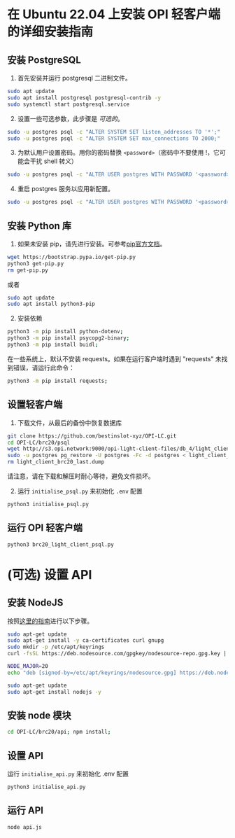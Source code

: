 # 在 Ubuntu 22.04 上安装 OPI 轻客户端的详细安装指南

## 安装 PostgreSQL

1) 首先安装并运行 postgresql 二进制文件。

```sh
sudo apt update
sudo apt install postgresql postgresql-contrib -y
sudo systemctl start postgresql.service
```

2) 设置一些可选参数，此步骤是 *可选的*。

```sh
sudo -u postgres psql -c "ALTER SYSTEM SET listen_addresses TO '*';"
sudo -u postgres psql -c "ALTER SYSTEM SET max_connections TO 2000;"
```

3) 为默认用户设置密码。用你的密码替换 `<password>`（密码中不要使用 !，它可能会干扰 shell 转义）

```sh
sudo -u postgres psql -c "ALTER USER postgres WITH PASSWORD '<password>';"
```

4) 重启 postgres 服务以应用新配置。

```sh
sudo -u postgres psql -c "ALTER USER postgres WITH PASSWORD '<password>';"
```

## 安装 Python 库


1) 如果未安装 pip，请先进行安装。可参考[pip官方文档](https://pip.pypa.io/en/stable/installation/)。

```sh
wget https://bootstrap.pypa.io/get-pip.py
python3 get-pip.py
rm get-pip.py
```

或者

```sh
sudo apt update
sudo apt install python3-pip
```

2) 安装依赖

```sh
python3 -m pip install python-dotenv;
python3 -m pip install psycopg2-binary;
python3 -m pip install buidl;
```

在一些系统上，默认不安装 requests。如果在运行客户端时遇到 "requests" 未找到错误，请运行此命令：

```sh
python3 -m pip install requests;
```

## 设置轻客户端

1) 下载文件，从最后的备份中恢复数据库

```sh
git clone https://github.com/bestinslot-xyz/OPI-LC.git
cd OPI-LC/brc20/psql
wget http://s3.opi.network:9000/opi-light-client-files/db_4/light_client_brc20_last.dump
sudo -u postgres pg_restore -U postgres -Fc -d postgres < light_client_brc20_last.dump
rm light_client_brc20_last.dump
```

请注意，请在下载和解压时耐心等待，避免文件损坏。

2) 运行 `initialise_psql.py` 来初始化 `.env` 配置

```sh
python3 initialise_psql.py
```

## 运行 OPI 轻客户端

```sh
python3 brc20_light_client_psql.py
```

# (可选) 设置 API


## 安装 NodeJS

按照[这里的指南](https://github.com/nodesource/distributions)进行以下步骤。

```bash
sudo apt-get update
sudo apt-get install -y ca-certificates curl gnupg
sudo mkdir -p /etc/apt/keyrings
curl -fsSL https://deb.nodesource.com/gpgkey/nodesource-repo.gpg.key | sudo gpg --dearmor -o /etc/apt/keyrings/nodesource.gpg

NODE_MAJOR=20
echo "deb [signed-by=/etc/apt/keyrings/nodesource.gpg] https://deb.nodesource.com/node_$NODE_MAJOR.x nodistro main" | sudo tee /etc/apt/sources.list.d/nodesource.list

sudo apt-get update
sudo apt-get install nodejs -y
```

## 安装 node 模块

```bash
cd OPI-LC/brc20/api; npm install;
```

## 设置 API

运行 `initialise_api.py` 来初始化 .env 配置

```sh
python3 initialise_api.py
```

## 运行 API

```sh
node api.js
```
